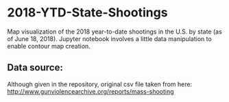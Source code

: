# 2018-YTD-State-Shootings
Map visualization of the 2018 year-to-date shootings in the U.S. by state (as of June 18, 2018).  Jupyter notebook involves a little data manipulation to enable contour map creation.

## Data source:
Although given in the repository, original csv file taken from here: http://www.gunviolencearchive.org/reports/mass-shooting
